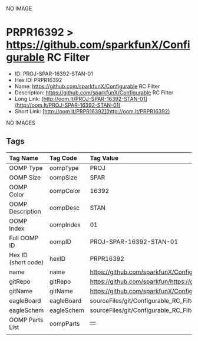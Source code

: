 


  
NO IMAGE  
# PRPR16392 > https://github.com/sparkfunX/Configurable RC Filter

- ID: PROJ-SPAR-16392-STAN-01
- Hex ID: PRPR16392
- Name: https://github.com/sparkfunX/Configurable RC Filter
- Description: https://github.com/sparkfunX/Configurable RC Filter
- Long Link: [http://oom.lt/PROJ-SPAR-16392-STAN-01](http://oom.lt/PROJ-SPAR-16392-STAN-01)
- Short Link: [http://oom.lt/PRPR16392](http://oom.lt/PRPR16392)
  
NO IMAGES  
## Tags
  

|Tag Name|Tag Code|Tag Value|
| :--- | :--- | :--- |
|OOMP Type|oompType|PROJ|
|OOMP Size|oompSize|SPAR|
|OOMP Color|oompColor|16392|
|OOMP Description|oompDesc|STAN|
|OOMP Index|oompIndex|01|
|Full OOMP ID|oompID|PROJ-SPAR-16392-STAN-01|
|Hex ID (short code)|hexID|PRPR16392|
|name|name|https://github.com/sparkfunX/Configurable RC Filter|
|gitRepo|gitRepo|https://github.com/sparkfun/https://github.com/sparkfunX/Configurable_RC_Filter|
|gitName|gitName|https://github.com/sparkfunX/Configurable_RC_Filter|
|eagleBoard|eagleBoard|sourceFiles/git/Configurable_RC_Filter/Hardware/Configurable_RC_Filter.brd|
|eagleSchem|eagleSchem|sourceFiles/git/Configurable_RC_Filter/Hardware/Configurable_RC_Filter.sch|
|OOMP Parts List|oompParts|<table><tr><td></td></tr></table>|
||||
